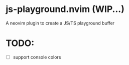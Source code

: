 # js-playground.nvim (WIP...)
A neovim plugin to create a JS/TS playground buffer

# TODO: 
- [ ] support console colors
